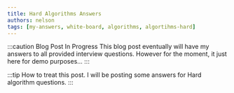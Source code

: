 ```yaml
---
title: Hard Algorithms Answers
authors: nelson
tags: [my-answers, white-board, algorithms, algortihms-hard]
---
```


:::caution Blog Post In Progress
This blog post eventually will have my answers to all provided interview
questions. However for the moment, it just here for demo purposes...
:::

:::tip How to treat this post.
I will be posting some answers for Hard algorithm questions.
:::




